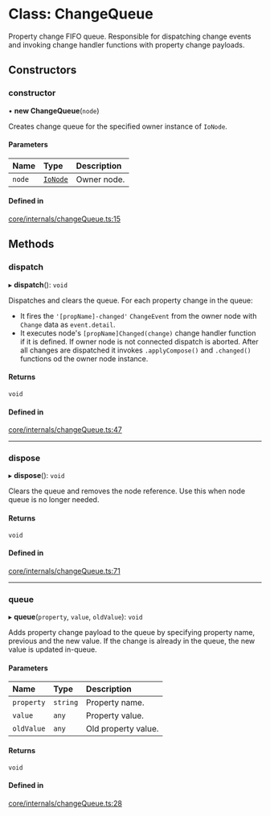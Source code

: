 # Class: ChangeQueue

Property change FIFO queue.
Responsible for dispatching change events and invoking change handler functions with property change payloads.

## Constructors

### constructor

• **new ChangeQueue**(`node`)

Creates change queue for the specified owner instance of `IoNode`.

#### Parameters

| Name | Type | Description |
| :------ | :------ | :------ |
| `node` | [`IoNode`](IoNode.md) | Owner node. |

#### Defined in

[core/internals/changeQueue.ts:15](https://github.com/io-gui/iogui/blob/tsc/src/core/internals/changeQueue.ts#L15)

## Methods

### dispatch

▸ **dispatch**(): `void`

Dispatches and clears the queue.
For each property change in the queue:
 - It fires the `'[propName]-changed'` `ChangeEvent` from the owner node with `Change` data as `event.detail`.
 - It executes node's `[propName]Changed(change)` change handler function if it is defined.
If owner node is not connected dispatch is aborted.
After all changes are dispatched it invokes `.applyCompose()` and `.changed()` functions od the owner node instance.

#### Returns

`void`

#### Defined in

[core/internals/changeQueue.ts:47](https://github.com/io-gui/iogui/blob/tsc/src/core/internals/changeQueue.ts#L47)

___

### dispose

▸ **dispose**(): `void`

Clears the queue and removes the node reference.
Use this when node queue is no longer needed.

#### Returns

`void`

#### Defined in

[core/internals/changeQueue.ts:71](https://github.com/io-gui/iogui/blob/tsc/src/core/internals/changeQueue.ts#L71)

___

### queue

▸ **queue**(`property`, `value`, `oldValue`): `void`

Adds property change payload to the queue by specifying property name, previous and the new value.
If the change is already in the queue, the new value is updated in-queue.

#### Parameters

| Name | Type | Description |
| :------ | :------ | :------ |
| `property` | `string` | Property name. |
| `value` | `any` | Property value. |
| `oldValue` | `any` | Old property value. |

#### Returns

`void`

#### Defined in

[core/internals/changeQueue.ts:28](https://github.com/io-gui/iogui/blob/tsc/src/core/internals/changeQueue.ts#L28)
